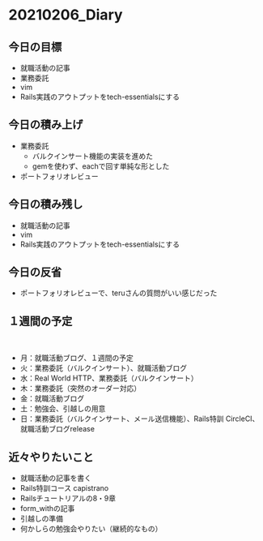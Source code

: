 # 20210206_Diary

## 今日の目標

- 就職活動の記事
- 業務委託
- vim
- Rails実践のアウトプットをtech-essentialsにする

## 今日の積み上げ

- 業務委託
  - バルクインサート機能の実装を進めた
  - gemを使わず、eachで回す単純な形とした
- ポートフォリオレビュー

## 今日の積み残し

- 就職活動の記事
- vim
- Rails実践のアウトプットをtech-essentialsにする

## 今日の反省

- ポートフォリオレビューで、teruさんの質問がいい感じだった

## １週間の予定
​
- 月：就職活動ブログ、１週間の予定
- 火：業務委託（バルクインサート）、就職活動ブログ
- 水：Real World HTTP、業務委託（バルクインサート）
- 木：業務委託（突然のオーダー対応）
- 金：就職活動ブログ
- 土：勉強会、引越しの用意
- 日：業務委託（バルクインサート、メール送信機能）、Rails特訓 CircleCI、就職活動ブログrelease

## 近々やりたいこと

- 就職活動の記事を書く
- Rails特訓コース capistrano
- Railsチュートリアルの8・9章
- form_withの記事
- 引越しの準備
- 何かしらの勉強会やりたい（継続的なもの）